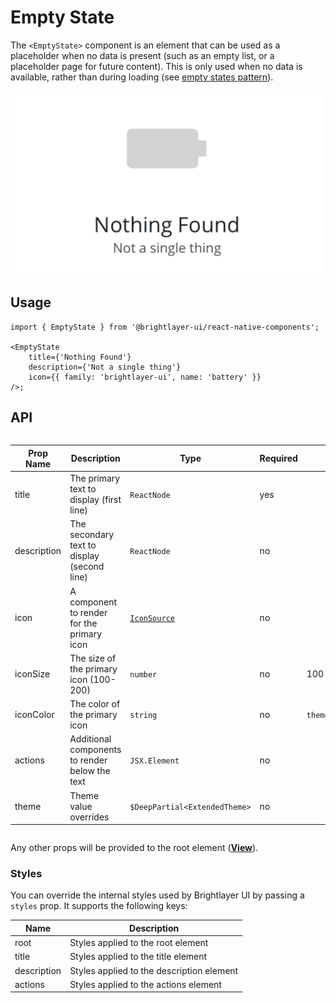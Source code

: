 # Empty State

The `<EmptyState>` component is an element that can be used as a placeholder when no data is present (such as an empty list, or a placeholder page for future content). This is only used when no data is available, rather than during loading (see [empty states pattern](https://brightlayer-ui.github.io/patterns/empty-states)).

<img width="500" alt="Empty state with all props" src="./images/emptyState.png">

## Usage

```tsx
import { EmptyState } from '@brightlayer-ui/react-native-components';

<EmptyState
    title={'Nothing Found'}
    description={'Not a single thing'}
    icon={{ family: 'brightlayer-ui', name: 'battery' }}
/>;
```

## API

<div style="overflow: auto">

| Prop Name   | Description                                    | Type                          | Required | Default                 |
| ----------- | ---------------------------------------------- | ----------------------------- | -------- | ----------------------- |
| title       | The primary text to display (first line)       | `ReactNode`                      | yes      |                         |
| description | The secondary text to display (second line)    | `ReactNode`                      | no       |                         |
| icon        | A component to render for the primary icon     | [`IconSource`](./Icons.md)    | no       |                         |
| iconSize    | The size of the primary icon (100-200)         | `number`                      | no       | 100                     |
| iconColor   | The color of the primary icon                  | `string`                      | no       | `theme.colors.disabled` |
| actions     | Additional components to render below the text | `JSX.Element`                 | no       |                         |
| theme       | Theme value overrides                          | `$DeepPartial<ExtendedTheme>` | no       |                         |

</div>

Any other props will be provided to the root element ([**View**](https://reactnative.dev/docs/view)).

### Styles

You can override the internal styles used by Brightlayer UI by passing a `styles` prop. It supports the following keys:

| Name        | Description                               |
| ----------- | ----------------------------------------- |
| root        | Styles applied to the root element        |
| title       | Styles applied to the title element       |
| description | Styles applied to the description element |
| actions     | Styles applied to the actions element     |

